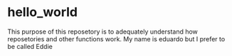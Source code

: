 # hello_world
This purpose of this reposetory is to adequately understand how reposetories and other functions work.
My name is eduardo but I prefer to be called Eddie
